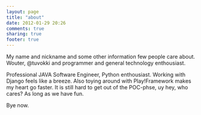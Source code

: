 ```yaml
---
layout: page
title: "about"
date: 2012-01-29 20:26
comments: true
sharing: true
footer: true
---
```

My name and nickname and some other information few people care about.
Wouter, @tuvokki and programmer and general technology enthousiast.

Professional JAVA Software Engineer, Python enthousiast. Working with Django feels like a breeze. Also toying around with Play!Framework makes my heart go faster. It is still hard to get out of the POC-phse, uy hey, who cares? As long as we have fun.

Bye now.